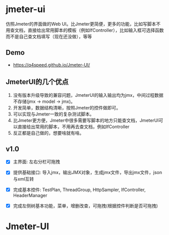 # jmeter-ui
仿照Jmeter的界面做的Web UI。比Jmeter更简便，更多的功能，比如写脚本不用查文档，直接给出常用脚本的模板（例如IfController），比如输入框可选择函数而不是自己查文档填写（现在还没做），等等

## Demo
- https://q4speed.github.io/Jmeter-UI/

##  JmeterUI的几个优点
1. 没有版本升级导致的兼容问题，JmeterUI的输入输出均为jmx，中间过程数据不存储(jmx -> model -> jmx)。
2. 开发简单，数据结构清晰，按照Jmeter的控件做即可。
3. 可以实现与Jmeter一致的复杂测试脚本。
4. 比Jmeter更方便，Jmeter中很多需要写脚本的地方只能查文档，JmeterUI可以直接给出常用的脚本，不用再去查文档，例如IfController
5. 反正都是自己做的，想要啥就有啥。

##  v1.0
- [x] 主界面: 左右分栏可拖拽
- [x] 提供基础接口: 导入jmx，输出JMX对象，生成jmx文件，导出jmx文件，json与xml互转
- [x] 完成基本控件: TestPlan, ThreadGroup, HttpSampler, IfController, HeaderManager
- [x] 完成左侧树基本功能，菜单，增删改查，可拖拽(根据控件判断是否可拖拽)


# Jmeter-UI
